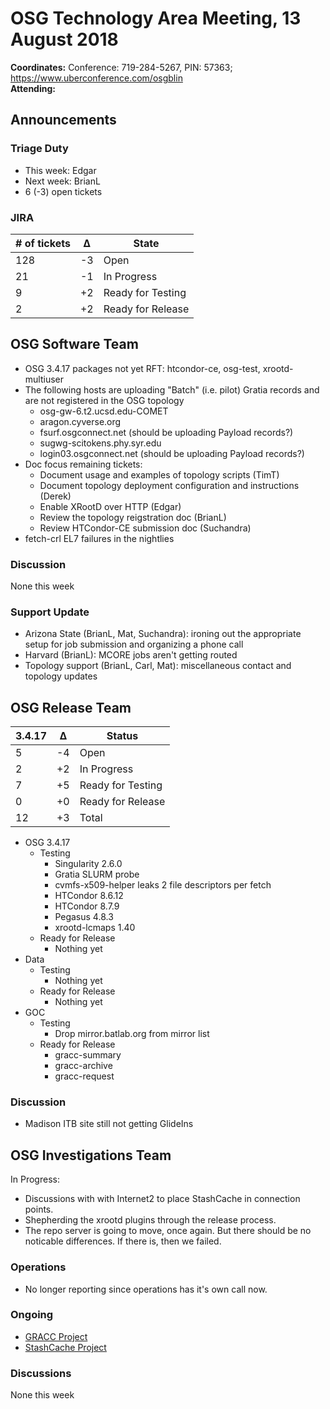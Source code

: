 # OSG Technology Area Meeting, 13 August 2018

**Coordinates:** Conference: 719-284-5267, PIN: 57363; <https://www.uberconference.com/osgblin>  
**Attending:**   


## Announcements


### Triage Duty

-   This week: Edgar
-   Next week: BrianL
-   6 (-3) open tickets


### JIRA

| # of tickets | &Delta; | State             |
|------------ |------- |----------------- |
| 128          | -3      | Open              |
| 21           | -1      | In Progress       |
| 9            | +2      | Ready for Testing |
| 2            | +2      | Ready for Release |


## OSG Software Team

-   OSG 3.4.17 packages not yet RFT: htcondor-ce, osg-test, xrootd-multiuser
-   The following hosts are uploading "Batch" (i.e. pilot) Gratia records and are not registered in the OSG topology  
    -   osg-gw-6.t2.ucsd.edu-COMET
    -   aragon.cyverse.org
    -   fsurf.osgconnect.net (should be uploading Payload records?)
    -   sugwg-scitokens.phy.syr.edu
    -   login03.osgconnect.net (should be uploading Payload records?)
-   Doc focus remaining tickets:  
    -   Document usage and examples of topology scripts (TimT)
    -   Document topology deployment configuration and instructions (Derek)
    -   Enable XRootD over HTTP (Edgar)
    -   Review the topology reigstration doc (BrianL)
    -   Review HTCondor-CE submission doc (Suchandra)
-   fetch-crl EL7 failures in the nightlies


### Discussion

None this week  


### Support Update

-   Arizona State (BrianL, Mat, Suchandra): ironing out the appropriate setup for job submission and organizing a phone call
-   Harvard (BrianL): MCORE jobs aren't getting routed
-   Topology support (BrianL, Carl, Mat): miscellaneous contact and topology updates


## OSG Release Team

| 3.4.17 | &Delta; | Status            |
|------ |------- |----------------- |
| 5      | -4      | Open              |
| 2      | +2      | In Progress       |
| 7      | +5      | Ready for Testing |
| 0      | +0      | Ready for Release |
| 12     | +3      | Total             |

-   OSG 3.4.17  
    -   Testing  
        -   Singularity 2.6.0
        -   Gratia SLURM probe
        -   cvmfs-x509-helper leaks 2 file descriptors per fetch
        -   HTCondor 8.6.12
        -   HTCondor 8.7.9
        -   Pegasus 4.8.3
        -   xrootd-lcmaps 1.40
    -   Ready for Release  
        -   Nothing yet
-   Data  
    -   Testing  
        -   Nothing yet
    -   Ready for Release  
        -   Nothing yet
-   GOC  
    -   Testing  
        -   Drop mirror.batlab.org from mirror list
    -   Ready for Release
        -   gracc-summary
        -   gracc-archive
        -   gracc-request


### Discussion

-   Madison ITB site still not getting GlideIns


## OSG Investigations Team

In Progress:  

-   Discussions with with Internet2 to place StashCache in connection points.
-   Shepherding the xrootd plugins through the release process.
-   The repo server is going to move, once again.  But there should be no noticable differences.  If there is, then we failed.


### Operations

-   No longer reporting since operations has it's own call now.


### Ongoing

-   [GRACC Project](https://jira.opensciencegrid.org/projects/GRACC/)
-   [StashCache Project](https://opensciencegrid.github.io/StashCache/)


### Discussions

None this week
